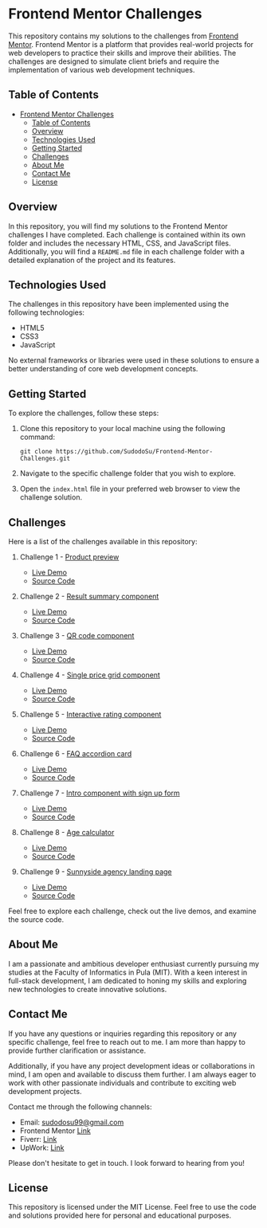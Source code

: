 # Frontend Mentor Challenges

This repository contains my solutions to the challenges from [Frontend Mentor](https://www.frontendmentor.io/). Frontend Mentor is a platform that provides real-world projects for web developers to practice their skills and improve their abilities. The challenges are designed to simulate client briefs and require the implementation of various web development techniques.

## Table of Contents

- [Frontend Mentor Challenges](#frontend-mentor-challenges)
  - [Table of Contents](#table-of-contents)
  - [Overview](#overview)
  - [Technologies Used](#technologies-used)
  - [Getting Started](#getting-started)
  - [Challenges](#challenges)
  - [About Me](#about-me)
  - [Contact Me](#contact-me)
  - [License](#license)

## Overview

In this repository, you will find my solutions to the Frontend Mentor challenges I have completed. Each challenge is contained within its own folder and includes the necessary HTML, CSS, and JavaScript files. Additionally, you will find a `README.md` file in each challenge folder with a detailed explanation of the project and its features.

## Technologies Used

The challenges in this repository have been implemented using the following technologies:

- HTML5
- CSS3
- JavaScript

No external frameworks or libraries were used in these solutions to ensure a better understanding of core web development concepts.

## Getting Started

To explore the challenges, follow these steps:

1. Clone this repository to your local machine using the following command:

   ```
   git clone https://github.com/SudodoSu/Frontend-Mentor-Challenges.git
   ```

2. Navigate to the specific challenge folder that you wish to explore.

3. Open the `index.html` file in your preferred web browser to view the challenge solution.

## Challenges

Here is a list of the challenges available in this repository:

1. Challenge 1 - [Product preview](https://github.com/SudodoSu/Frontend-Mentor-Challenges/tree/main/Product-preview)
   - [Live Demo](https://product-preview-ruby.vercel.app/)
   - [Source Code](https://github.com/SudodoSu/Frontend-Mentor-Challenges/tree/main/Product-preview)

2. Challenge 2 - [Result summary component](https://github.com/SudodoSu/Frontend-Mentor-Challenges/tree/main/Result-Summary-Component)
   - [Live Demo](https://result-summary-component-nu.vercel.app/)
   - [Source Code](https://github.com/SudodoSu/Frontend-Mentor-Challenges/tree/main/Result-Summary-Component)

3. Challenge 3 - [QR code component](https://github.com/SudodoSu/Frontend-Mentor-Challenges/tree/main/QR-code-component)
   - [Live Demo](https://qr-code-component-theta-two.vercel.app/)   
   - [Source Code](https://github.com/SudodoSu/Frontend-Mentor-Challenges/tree/main/QR-code-component)

4. Challenge 4 - [Single price grid component](https://github.com/SudodoSu/Frontend-Mentor-Challenges/tree/main/Single-Price-Grid-Component)
   - [Live Demo](https://single-price-grid-component-phi-amber.vercel.app/)   
   - [Source Code](https://github.com/SudodoSu/Frontend-Mentor-Challenges/tree/main/Single-Price-Grid-Component)

5. Challenge 5 - [Interactive rating component](https://github.com/SudodoSu/Frontend-Mentor-Challenges/tree/main/Interactive-rating-component)
   - [Live Demo](https://interactive-rating-component-gamma-flame.vercel.app/)   
   - [Source Code](https://github.com/SudodoSu/Frontend-Mentor-Challenges/tree/main/Interactive-rating-component)

6. Challenge 6 - [FAQ accordion card](https://github.com/SudodoSu/Frontend-Mentor-Challenges/tree/main/faq-accordion-card)
   - [Live Demo](https://faq-accordion-card-six-ecru.vercel.app/)   
   - [Source Code](https://github.com/SudodoSu/Frontend-Mentor-Challenges/tree/main/faq-accordion-card)

7. Challenge 7 - [Intro component with sign up form](https://github.com/SudodoSu/Frontend-Mentor-Challenges/tree/main/Intro-component-with-sign-up-form)
   - [Live Demo](https://intro-component-with-sign-up-form-livid.vercel.app/)   
   - [Source Code](https://github.com/SudodoSu/Frontend-Mentor-Challenges/tree/main/Intro-component-with-sign-up-form)

8. Challenge 8 - [Age calculator](https://github.com/SudodoSu/Frontend-Mentor-Challenges/tree/main/Age-Calculator)
   - [Live Demo](https://age-calculator-two-pi.vercel.app/)   
   - [Source Code](https://github.com/SudodoSu/Frontend-Mentor-Challenges/tree/main/Age-Calculator)

9. Challenge 9 - [Sunnyside agency landing page](https://github.com/SudodoSu/Frontend-Mentor-Challenges/tree/main/Sunnyside-agency-landing-page)
   - [Live Demo](https://sunnyside-agency-landing-page-mu-nine.vercel.app/)   
   - [Source Code](https://github.com/SudodoSu/Frontend-Mentor-Challenges/tree/main/Sunnyside-agency-landing-page)


Feel free to explore each challenge, check out the live demos, and examine the source code.


## About Me

I am a passionate and ambitious developer enthusiast currently pursuing my studies at the Faculty of Informatics in Pula (MIT). With a keen interest in full-stack development, I am dedicated to honing my skills and exploring new technologies to create innovative solutions.

## Contact Me

If you have any questions or inquiries regarding this repository or any specific challenge, feel free to reach out to me. I am more than happy to provide further clarification or assistance.

Additionally, if you have any project development ideas or collaborations in mind, I am open and available to discuss them further. I am always eager to work with other passionate individuals and contribute to exciting web development projects.

Contact me through the following channels:

- Email: [sudodosu99@gmail.com](sudodosu99@gmail.com)
- Frontend Mentor [Link](https://www.frontendmentor.io/profile/SudodoSu)
- Fiverr: [Link](https://www.fiverr.com/gatox5?up_rollout=true)
- UpWork: [Link](https://www.upwork.com/freelancers/~017698f5d532009344)

Please don't hesitate to get in touch. I look forward to hearing from you!

## License

This repository is licensed under the MIT License. Feel free to use the code and solutions provided here for personal and educational purposes.

